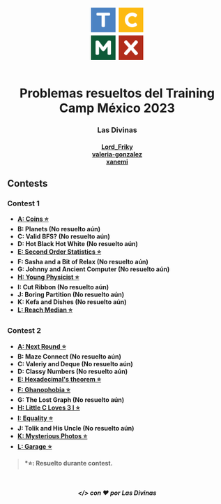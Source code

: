 <div align="center" id="top"><br>
<img src="TCMX_logo.png" width="120"><br><br>
<h1>Problemas resueltos del Training Camp México 2023</h1>
<h3><b>Las Divinas<b><br></h3>
<h4>
<a href="https://codeforces.com/profile/Lord_Friky">Lord_Friky</a><br>
<a href="https://codeforces.com/profile/valeria-gonzalez">valeria-gonzalez</a><br>
<a href="https://codeforces.com/profile/xanemi">xanemi</a><br>
</h4>
</div>

## Contests

### Contest 1
- [**A**: Coins ⭐](https://github.com/Las-Divinas-ICPC/TCMX23/blob/main/contest01/A.cpp)
- **B**: Planets (**No resuelto aún**)
- **C**: Valid BFS? (**No resuelto aún**)
- **D**: Hot Black Hot White (**No resuelto aún**)
- [**E**: Second Order Statistics ⭐](https://github.com/Las-Divinas-ICPC/TCMX23/blob/main/contest01/E.cpp)
- **F**: Sasha and a Bit of Relax (**No resuelto aún**)
- **G**: Johnny and Ancient Computer (**No resuelto aún**)
- [**H**: Young Physicist ⭐](https://github.com/Las-Divinas-ICPC/TCMX23/blob/main/contest01/H.cpp)
- **I**: Cut Ribbon (**No resuelto aún**)
- **J**: Boring Partition (**No resuelto aún**)
- **K**: Kefa and Dishes (**No resuelto aún**)
- [**L**: Reach Median ⭐](https://github.com/Las-Divinas-ICPC/TCMX23/blob/main/contest01/L.cpp)

### Contest 2
- [**A**: Next Round ⭐](https://github.com/Las-Divinas-ICPC/TCMX23/blob/main/contest02/A.cpp)
- **B**: Maze Connect (**No resuelto aún**)
- **C**: Valeriy and Deque (**No resuelto aún**)
- **D**: Classy Numbers (**No resuelto aún**)
- [**E**: Hexadecimal's theorem ⭐](https://github.com/Las-Divinas-ICPC/TCMX23/blob/main/contest02/E.cpp)
- [**F**: Ghanophobia ⭐](https://github.com/Las-Divinas-ICPC/TCMX23/blob/main/contest02/F.cpp)
- **G**: The Lost Graph (**No resuelto aún**)
- [**H**: Little C Loves 3 I ⭐](https://github.com/Las-Divinas-ICPC/TCMX23/blob/main/contest02/H.cpp)
- [**I**: Equality ⭐](https://github.com/Las-Divinas-ICPC/TCMX23/blob/main/contest02/I.cpp)
- **J**: Tolik and His Uncle (**No resuelto aún**)
- [**K**: Mysterious Photos ⭐](https://github.com/Las-Divinas-ICPC/TCMX23/blob/main/contest02/K.cpp)
- [**L**: Garage ⭐](https://github.com/Las-Divinas-ICPC/TCMX23/blob/main/contest02/L.cpp)

> *⭐: Resuelto durante contest.

<br><p align="center" id="footer"><i>&lt;/&gt; con ❤️ por Las Divinas</i></p>
